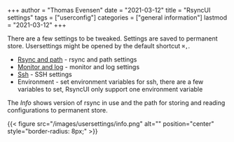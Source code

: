 +++
author = "Thomas Evensen"
date = "2021-03-12"
title =  "RsyncUI settings"
tags = ["userconfig"]
categories = ["general information"]
lastmod = "2021-03-12"
+++

There are a few settings to be tweaked. Settings are saved to permanent store. Usersettings might be opened by the default shortcut `⌘,`.

- [Rsync and path](/docs/settings/rsyncandpath/) - rsync and path settings
- [Monitor and log](/docs/settings/networksettings/) - monitor and log settings
- [Ssh](/docs/settings/sshsettings) - SSH settings
- Environment - set environment variables for ssh, there are a few variables to set, RsyncUI only support one environment variable

The *Info* shows version of rsync in use and the path for storing and reading configurations to permanent store.

{{< figure src="/images/usersettings/info.png" alt="" position="center" style="border-radius: 8px;" >}}
